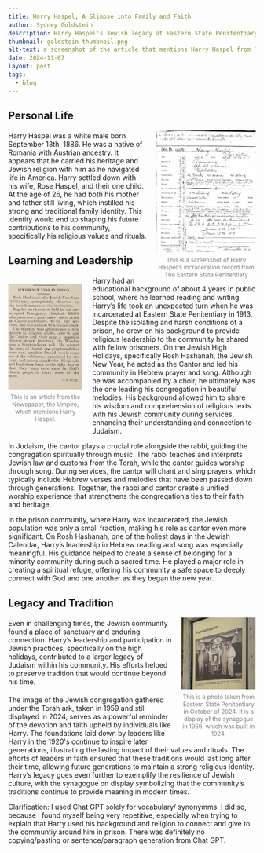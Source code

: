 ```yaml
---
title: Harry Haspel; A Glimpse into Family and Faith
author: Sydney Goldstein
description: Harry Haspel's Jewish legacy at Eastern State Penitentiary
thumbnail: goldstein-thumbnail.png
alt-text: a screenshot of the article that mentions Harry Haspel from The Umpire
date: 2024-11-07
layout: post
tags:
  - blog
---
```


## Personal Life 

<div style="text-align: justify; margin-bottom: 20px;">
   
  <div style="float: right; margin-left: 20px; width: 40%; clear: both;">
        <img src="https://raw.githubusercontent.com/upenndigitalscholarship/printing-in-prisons/main/assets/img/recordgoldstein.png" alt="Incarceration Record" style="width: 100%; height: 50%;">
        <p style="font-size: 0.85em; text-align: center; color: gray; margin-top: 5px;">
            This is a screenshot of Harry Haspel's incraceration record from The Eastern State Penitentiary
        </p>
    </div>

</div>
  
Harry Haspel was a white male born September 13th, 1886. He was a native of Romania with 
Austrian ancestry. It appears that he carried his heritage and Jewish religion with him as 
he navigated life in America. Harry settled down with his wife, Rose Haspel, and their one 
child. At the age of 26, he had both his mother and father still living, which instilled his
strong and traditional family identity. This identity would end up shaping his future 
contributions to his community, specifically his religious values and rituals.

## Learning and Leadership

<div style="text-align: justify; margin-bottom: 20px;">
    
  <div style="float: left; margin-right: 20px; width: 30%; clear: both;">
        <img src="https://raw.githubusercontent.com/upenndigitalscholarship/printing-in-prisons/main/assets/img/umpiregoldstein.png" alt="Newspaper: The Umpire (659)" style="width: 100%; height: 50%;">
        <p style="font-size: 0.85em; text-align: center; color: gray; margin-top: 5px;">
            This is an article from the Newspaper, the Umpire, which mentions Harry Haspel.
        </p>
  </div>

</div>

Harry had an educational background of about 4 years in public school, where he learned reading and writing. Harry’s life took an unexpected turn when he was incarcerated at Eastern State Penitentiary in 1913. Despite the isolating and harsh conditions of a prison, he drew on his background to provide religious leadership to the community he shared with fellow prisoners. On the Jewish High Holidays, specifically Rosh Hashanah, the Jewish New Year, he acted as the Cantor and led his community in Hebrew prayer and song. Although he was accompanied by a choir, he ultimately was the one leading his congregation in beautiful melodies. His background allowed him to share his wisdom and comprehension of religious texts with his Jewish community during services, enhancing their understanding and connection to Judaism.

In Judaism, the cantor plays a crucial role alongside the rabbi, guiding the congregation spiritually through music. The rabbi teaches and interprets Jewish law and customs from the Torah, while the cantor guides worship through song. During services, the cantor will chant and sing prayers, which typically include Hebrew verses and melodies that have been passed down through generations. Together, the rabbi and cantor create a unified worship experience that strengthens the congregation’s ties to their faith and heritage.

In the prison community, where Harry was incarcerated, the Jewish population was only a small fraction, making his role as cantor even more significant. On Rosh Hashanah, one of the holiest days in the Jewish Calendar, Harry’s leadership in Hebrew reading and song was especially meaningful. His guidance helped to create a sense of belonging for a minority community during such a sacred time. He played a major role in creating a spiritual refuge, offering his community a safe space to deeply connect with God and one another as they began the new year.

## Legacy and Tradition

<div style="text-align: justify; margin-bottom: 20px;">
    
  <div style="float: right; margin-left: 20px; width: 30%; clear: both;">
        <img src="https://raw.githubusercontent.com/upenndigitalscholarship/printing-in-prisons/main/assets/img/synagoguegoldstein.png" alt="Photo taken from Eastern State Penitentiary" style="width: 100%; height: 50%;">
        <p style="font-size: 0.85em; text-align: center; color: gray; margin-top: 5px;">
            This is a photo taken from Eastern State Penitentiary in October of 2024. It is a display of the synagogue in 1959, which was built in 1924. 
        </p>
    </div>

</div>

Even in challenging times, the Jewish community found a place of sanctuary and enduring  connection. Harry’s leadership and participation in Jewish practices, specifically on the high holidays, contributed to a larger legacy of Judaism within his community. His efforts helped to preserve tradition that would continue beyond his time.

<p style="margin-top: 20px;"></p>

The image of the Jewish congregation gathered under the Torah ark, taken in 1959 and still displayed in 2024, serves as a powerful reminder of the devotion and faith upheld by individuals like Harry. The foundations laid down by leaders like Harry in the 1920's continue to inspire later generations, illustrating the lasting impact of their values and rituals. The efforts of leaders in faith ensured that these traditions would last long after their time, allowing future generations to maintain a strong religious identity. Harry’s legacy goes even further to exemplify the resilience of Jewish culture, with the synagogue on display symbolizing that the community’s traditions continue to provide meaning in modern times.


<p style="margin-top: 10px;"></p>
Clarification: I used Chat GPT solely for vocabulary/ synonymms. I did so, because I found myself being very repetitive, especially when trying to explain that Harry used his background and religion to connect and give to the communtiy around him in prison. There was definitely no copying/pasting or sentence/paragraph generation from Chat GPT.



